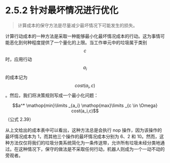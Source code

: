 # 2.5.2 针对最坏情况进行优化

> 计算成本的保守方法是尽量减少最坏情况下可能发生的损失。

计算行动成本的一种方法是采取一种能够最小化最坏情况成本的行动。这为事情可能恶化到何种程度提供了一个量化的上限。当工作单元中的垃圾属于类别$$c$$时，应用行动$$a_i$$的成本记为$$cost(a_i,c)$$。然后，我们将决策规则写成一个最小化问题：

$$a^* \mathop{min}\limits _{a_i}  \mathop{max}\limits _{c \in  \Omega} cost(a_i,c)$$（公式 2.39）

从上文给出的成本表中可以看出，这种方法总是会执行 nop 操作，因为该操作的最坏情况成本为 1，而其他三个操作的最坏情况成本分别为 6、2 和 10。然而，这种方法仅仅将我们的垃圾分类系统简化为一条传送带，允许所有垃圾未经分类地通过。在这种情况下，保守的做法是不采取任何行动，机器人则成为一个一动不动的旁观者。
